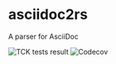 # asciidoc2rs
A parser for AsciiDoc

![TCK tests result](https://img.shields.io/endpoint?style=flat-square&url=https://gist.githubusercontent.com/kphrx/e795d8d23466d049a08e03c23301e996/raw/asciidoc2rs-tck-tests.json)
![Codecov](https://img.shields.io/codecov/c/gh/kphrx/asciidoc2rs?style=flat-square)

